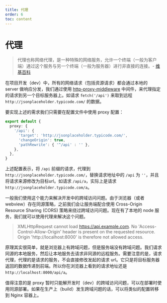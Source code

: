 ```yaml
---
title: 代理 
order: 6
toc: content
---
```

# 代理

> 代理也称网络代理，是一种特殊的网络服务，允许一个终端（一般为客户端）通过这个服务与另一个终端（一般为服务器）进行非直接的连接。- [维基百科](https://zh.wikipedia.org/wiki/%E4%BB%A3%E7%90%86%E6%9C%8D%E5%8A%A1%E5%99%A8)

在项目开发（dev）中，所有的网络请求（包括资源请求）都会通过本地的 server 做响应分发，我们通过使用 [http-proxy-middleware](https://github.com/chimurai/http-proxy-middleware) 中间件，来代理指定的请求到另一个目标服务器上。如请求 `fetch('/api')` 来取到远程 `http://jsonplaceholder.typicode.com/` 的数据。

要实现上述的需求我们只需要在配置文件中使用 proxy 配置：

```ts
export default {
  proxy: {
    '/api': {
      'target': 'http://jsonplaceholder.typicode.com/',
      'changeOrigin': true,
      'pathRewrite': { '^/api' : '' },
    },
  },
}
```

上述配置表示，将 `/api` 前缀的请求，代理到 `http://jsonplaceholder.typicode.com/`，替换请求地址中的 `/api` 为 `''`，并且将请求来源修改为目标url。如请求 `/api/a`，实际上是请求 `http://jsonplaceholder.typicode.com/a`。

一般我们使用这个能力来解决开发中的跨域访问问题。由于浏览器（或者 webview）存在同源策略，之前我们会让服务端配合使用 Cross-Origin Resource Sharing (CORS) 策略来绕过跨域访问问题。现在有了本地的 node 服务，我们就可以使用代理来解决这个问题。

> XMLHttpRequest cannot load https://api.example.com. No 'Access-Control-Allow-Origin' header is present on the requested resource. Origin 'http://localhost:8000' is therefore not allowed access.

原理其实很简单，就是浏览器上有跨域问题，但是服务端没有跨域问题。我们请求同源的本地服务，然后让本地服务去请求非同源的远程服务。需要注意的是，请求代理，代理的是请求的服务，不会直接修改发起的请求 url。它只是将目标服务器返回的数据传递到前端。所以你在浏览器上看到的请求地址还是 `http://localhost:8000/api/a`。

值得注意的是 proxy 暂时只能解开发时（dev）的跨域访问问题，可以在部署时使用同源部署。如果在生产上（build）发生跨域问题的话，可以将类似的配置转移到 Nginx 容器上。 



